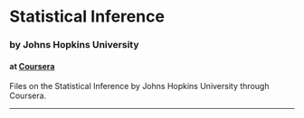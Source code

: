 # Statistical Inference
### by Johns Hopkins University
#### at [Coursera](https://www.coursera.org/learn/statistical-inference/)

Files on the Statistical Inference by Johns Hopkins University through Coursera.

***
